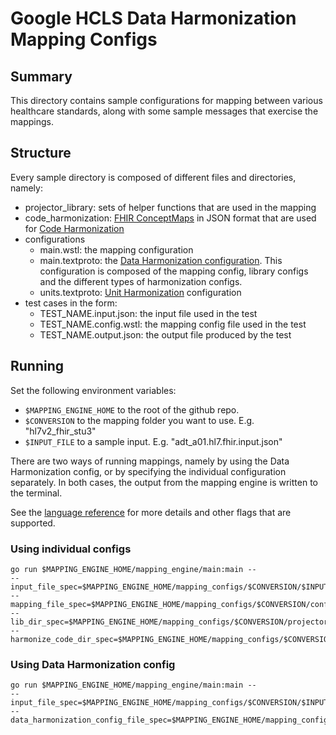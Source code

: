 # Google HCLS Data Harmonization Mapping Configs

## Summary

This directory contains sample configurations for mapping between various
healthcare standards, along with some sample messages that exercise the
mappings.

## Structure

Every sample directory is composed of different files and directories, namely:

*   projector_library: sets of helper functions that are used in the mapping
*   code_harmonization:
    [FHIR ConceptMaps](https://www.hl7.org/fhir/conceptmap.html) in JSON format
    that are used for
    [Code Harmonization](http://github.com/Lakshmi-Priya-Ramisetty/healthcare-data-harmonization/blob/master/mapping_language/doc/reference.md#code-harmonization)
*   configurations
    *   main.wstl: the mapping configuration
    *   main.textproto: the
        [Data Harmonization configuration](http://github.com/Lakshmi-Priya-Ramisetty/healthcare-data-harmonization/blob/master/mapping_engine/proto/data_harmonization.proto).
        This configuration is composed of the mapping config,
        library configs and the different types of harmonization configs.
    *   units.textproto:
        [Unit Harmonization](http://github.com/Lakshmi-Priya-Ramisetty/healthcare-data-harmonization/blob/master/mapping_engine/proto/unit_config.proto)
        configuration
*   test cases in the form:
    *   TEST_NAME.input.json: the input file used in the test
    *   TEST_NAME.config.wstl: the mapping config file used in the test
    *   TEST_NAME.output.json: the output file produced by the test

## Running

Set the following environment variables:

*   `$MAPPING_ENGINE_HOME` to the root of the github repo.
*   `$CONVERSION` to the mapping folder you want to use. E.g. "hl7v2_fhir_stu3"
*   `$INPUT_FILE` to a sample input. E.g. "adt_a01.hl7.fhir.input.json"

There are two ways of running mappings, namely by using the Data Harmonization
config, or by specifying the individual configuration separately. In both cases,
the output from the mapping engine is written to the terminal.

See the
[language reference](http://github.com/Lakshmi-Priya-Ramisetty/healthcare-data-harmonization/blob/master/mapping_language/doc/reference.md#running-your-mappings)
for more details and other flags that are supported.

### Using individual configs

```
go run $MAPPING_ENGINE_HOME/mapping_engine/main:main --
--input_file_spec=$MAPPING_ENGINE_HOME/mapping_configs/$CONVERSION/$INPUT_FILE
--mapping_file_spec=$MAPPING_ENGINE_HOME/mapping_configs/$CONVERSION/configurations/main.wstl
--lib_dir_spec=$MAPPING_ENGINE_HOME/mapping_configs/$CONVERSION/projector_library/
--harmonize_code_dir_spec=$MAPPING_ENGINE_HOME/mapping_configs/$CONVERSION/code_harmonization/
```

### Using Data Harmonization config

```
go run $MAPPING_ENGINE_HOME/mapping_engine/main:main --
--input_file_spec=$MAPPING_ENGINE_HOME/mapping_configs/$CONVERSION/$INPUT_FILE
--data_harmonization_config_file_spec=$MAPPING_ENGINE_HOME/mapping_configs/$CONVERSION/configurations/main.textproto
```
